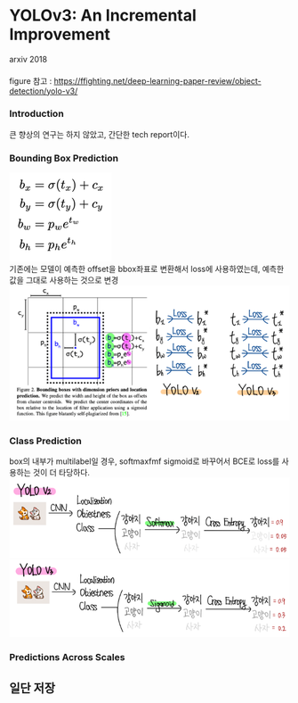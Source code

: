 YOLOv3: An Incremental Improvement
===
arxiv 2018
####
figure 참고 : https://ffighting.net/deep-learning-paper-review/object-detection/yolo-v3/
####
### Introduction 
큰 향상의 연구는 하지 않았고, 간단한 tech report이다.

### Bounding Box Prediction
![img.png](img.png)  
기존에는 모델이 예측한 offset을 bbox좌표로 변환해서 loss에 사용하였는데, 예측한 값을 그대로 사용하는 것으로 변경  
![img_1.png](img_1.png)

### Class Prediction
box의 내부가 multilabel일 경우, softmaxfmf sigmoid로 바꾸어서 BCE로 loss를 사용하는 것이 더 타당하다.  
![img_2.png](img_2.png)                                                                 
![img_3.png](img_3.png)

### Predictions Across Scales

## 일단 저장
